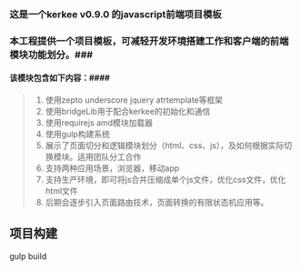 ### 这是一个kerkee v0.9.0 的javascript前端项目模板 ###

### 本工程提供一个项目模板，可减轻开发环境搭建工作和客户端的前端模块功能划分。###

#### 该模块包含如下内容：####
>1. 使用zepto underscore jquery atrtemplate等框架
>1. 使用bridgeLib用于配合kerkee的初始化和通信
>1. 使用requirejs amd模块加载器
>1. 使用gulp构建系统
>1. 展示了页面切分和逻辑模块划分（html、css、js），及如何根据实际切换模块。适用团队分工合作
>1. 支持两种应用场景，浏览器，移动app
>1. 支持生产环境，即可将js合并压缩成单个js文件，优化css文件，优化html文件
>1. 后期会逐步引入页面路由技术，页面转换的有限状态机应用等。

## 项目构建 ##
gulp build

